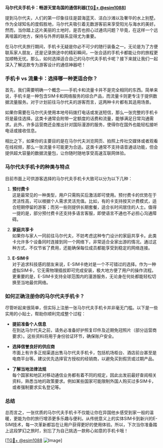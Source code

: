**马尔代夫手机卡：畅游天堂岛国的通信利器[[TG💪+ @esim1088](https://t.me/s/esim1088)]**

提到马尔代夫，人们的第一印象往往是碧海蓝天、洁白沙滩以及奢华的水上别墅。作为全球知名的度假胜地，马尔代夫吸引着无数游客前来享受阳光与海水的美好。然而，当你踏上这片美丽的土地时，是否也担心过通讯问题？毕竟，在这样一个远离喧嚣的地方，保持与外界的联系显得尤为重要。

在马尔代夫旅行期间，手机卡无疑是你必不可少的随行装备之一。无论是为了方便联系家人朋友，还是记录旅途中的精彩瞬间，一张合适的手机卡都能让你的旅程更加顺畅无忧。那么，如何选择适合自己的马尔代夫手机卡呢？接下来就让我们一起深入了解这款专为游客设计的通信神器吧！

### 手机卡 vs 流量卡：选择哪一种更适合你？

首先，我们需要明确一个概念——手机卡和流量卡并不是完全相同的东西。简单来说，手机卡是一种包含SIM卡和网络服务的综合产品，而流量卡则更专注于提供数据流量服务。对于计划前往马尔代夫的游客而言，这两种卡片都有其适用场景。

如果你需要在马尔代夫使用本地号码拨打电话或发送短信，那么一张完整的手机卡将是最佳选择。这类卡通常会附带一定额度的话费和流量，能够满足日常沟通需求。此外，许多运营商还会推出针对国际漫游的服务，使得你在国外也能轻松接听电话或接收信息。

相比之下，如果你的主要目的是在马尔代夫浏览网页、拍照上传社交媒体或者观看在线视频，那么一张流量卡可能更为合适。这类卡通常不支持语音通话功能，但会提供超大容量的数据流量包，让你随时随地享受高速互联网体验。

### 马尔代夫手机卡的种类与特点

目前市面上可供游客选择的马尔代夫手机卡大致可以分为以下几种：

1. **预付费卡**  
   这是最常见的一种类型，用户只需购买后激活即可使用。预付费卡的优势在于灵活性高，可以根据个人需求灵活充值。比如，有的卡支持按天计费模式，适合短期停留的游客；而另一些则提供长期套餐，适合长时间居住的人士。值得一提的是，部分预付费卡还支持多语言客服，即使语言不通也不必担心沟通障碍。

2. **家庭共享卡**  
   如果你与家人一同前往马尔代夫，不妨考虑这种专门设计的家庭共享卡。此类卡允许多个设备同时连接到同一个网络下，非常适合全家出游的情况。通过这种方式，不仅节省了费用，还能确保每位成员都能享受到稳定的网络连接。

3. **E-SIM卡**  
   对于追求科技感的朋友来说，E-SIM卡绝对是一个不可错过的选择。作为一种虚拟SIM卡，它无需物理插拔即可完成安装，极大地方便了用户的操作流程。更重要的是，E-SIM卡支持全球范围内的漫游服务，无论身在何处都能轻松切换至当地最优网络。

### 如何正确注册你的马尔代夫手机卡？

尽管听起来很简单，但实际上注册一张马尔代夫手机卡并非毫无门槛。以下是一些实用的小贴士，帮助你顺利完成整个过程：

- **提前准备个人信息**  
  在到达马尔代夫之前，请务必准备好护照复印件及近期免冠照片（部分运营商要求）。这些资料将用于身份验证环节，确保账户安全。

- **选择信誉良好的供应商**  
  市面上有许多正规渠道出售马尔代夫手机卡，包括机场柜台、酒店前台甚至是电商平台等。建议优先选择官方授权的经销商，以避免买到假货或过期产品。

- **了解当地法律法规**  
  每个国家和地区对移动通信业务都有着不同的规定，因此出发前最好查阅相关资料，熟悉当地的政策要求。例如某些国家可能限制外国人购买过多SIM卡，或者强制要求实名登记等。

### 总结

总而言之，一张优质的马尔代夫手机卡不仅能让你在异国他乡感受到家一般的温暖，更能为你的旅行增添更多乐趣与便利。从传统意义上的实体SIM卡到新兴的E-SIM技术，每一次革新都旨在让用户获得更好的使用体验。所以，下次当你准备踏上这段梦幻之旅时，别忘了为自己挑选一款称心如意的手机卡哦！

[[TG💪+ @esim1088](https://t.me/s/esim1088) ![Image](https://i.postimg.cc/4NQfJmqS/Snipaste-2025-05-13-00-14-12.png)]